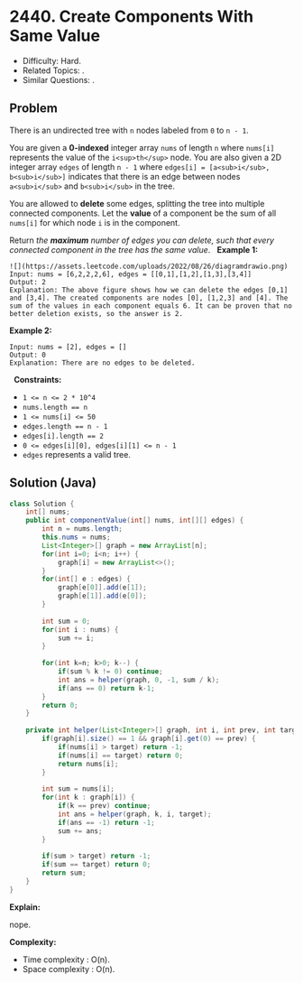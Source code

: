 # 2440. Create Components With Same Value

- Difficulty: Hard.
- Related Topics: .
- Similar Questions: .

## Problem

There is an undirected tree with ```n``` nodes labeled from ```0``` to ```n - 1```.

You are given a **0-indexed** integer array ```nums``` of length ```n``` where ```nums[i]``` represents the value of the ```i<sup>th</sup>``` node. You are also given a 2D integer array ```edges``` of length ```n - 1``` where ```edges[i] = [a<sub>i</sub>, b<sub>i</sub>]``` indicates that there is an edge between nodes ```a<sub>i</sub>``` and ```b<sub>i</sub>``` in the tree.

You are allowed to **delete** some edges, splitting the tree into multiple connected components. Let the **value** of a component be the sum of all ```nums[i]``` for which node ```i``` is in the component.

Return *the **maximum** number of edges you can delete, such that every connected component in the tree has the same value*.
 
**Example 1:**

```
![](https://assets.leetcode.com/uploads/2022/08/26/diagramdrawio.png)
Input: nums = [6,2,2,2,6], edges = [[0,1],[1,2],[1,3],[3,4]] 
Output: 2 
Explanation: The above figure shows how we can delete the edges [0,1] and [3,4]. The created components are nodes [0], [1,2,3] and [4]. The sum of the values in each component equals 6. It can be proven that no better deletion exists, so the answer is 2.
```

**Example 2:**

```
Input: nums = [2], edges = []
Output: 0
Explanation: There are no edges to be deleted.
```
 
**Constraints:**

- ```1 <= n <= 2 * 10^4```
- ```nums.length == n```
- ```1 <= nums[i] <= 50```
- ```edges.length == n - 1```
- ```edges[i].length == 2```
- ```0 <= edges[i][0], edges[i][1] <= n - 1```
- ```edges``` represents a valid tree.


## Solution (Java)

```java
class Solution {
    int[] nums;
    public int componentValue(int[] nums, int[][] edges) {
        int n = nums.length;
        this.nums = nums;
        List<Integer>[] graph = new ArrayList[n];
        for(int i=0; i<n; i++) {
            graph[i] = new ArrayList<>();
        }
        for(int[] e : edges) {
            graph[e[0]].add(e[1]);
            graph[e[1]].add(e[0]);
        }
        
        int sum = 0;
        for(int i : nums) {
            sum += i;
        }
        
        for(int k=n; k>0; k--) {
            if(sum % k != 0) continue;
            int ans = helper(graph, 0, -1, sum / k);
            if(ans == 0) return k-1;
        }
        return 0;
    }
    
    private int helper(List<Integer>[] graph, int i, int prev, int target) {
        if(graph[i].size() == 1 && graph[i].get(0) == prev) {
            if(nums[i] > target) return -1;
            if(nums[i] == target) return 0;
            return nums[i];
        }
        
        int sum = nums[i];
        for(int k : graph[i]) {
            if(k == prev) continue;
            int ans = helper(graph, k, i, target);
            if(ans == -1) return -1;
            sum += ans;
        }
        
        if(sum > target) return -1;
        if(sum == target) return 0;
        return sum;
    }
}
```

**Explain:**

nope.

**Complexity:**

* Time complexity : O(n).
* Space complexity : O(n).
